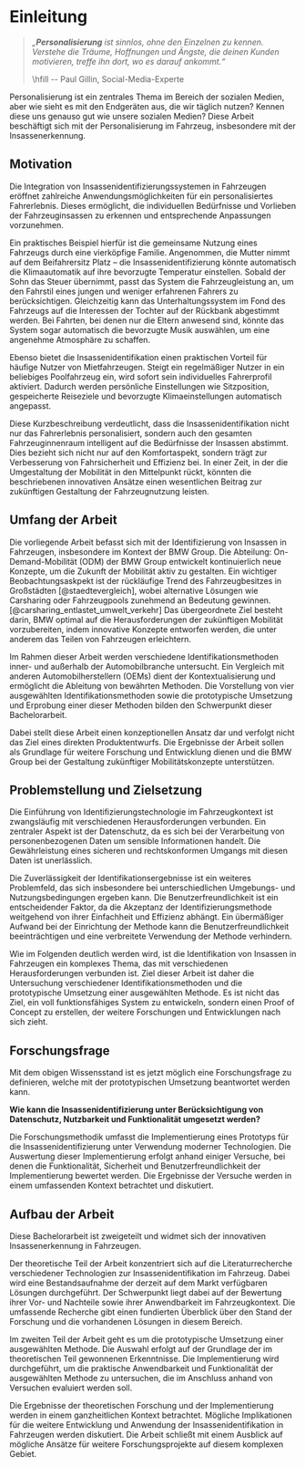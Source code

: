 # Einleitung

> *„**Personalisierung** ist sinnlos, ohne den Einzelnen zu kennen. Verstehe die Träume, Hoffnungen und Ängste, die deinen Kunden motivieren, treffe ihn dort, wo es darauf ankommt.“*
> 
> \hfill -- Paul Gillin, Social-Media-Experte

Personalisierung ist ein zentrales Thema im Bereich der sozialen Medien, aber wie sieht es mit den Endgeräten aus, die wir täglich nutzen? Kennen diese uns genauso gut wie unsere sozialen Medien? Diese Arbeit beschäftigt sich mit der Personalisierung im Fahrzeug, insbesondere mit der Insassenerkennung.

## Motivation

Die Integration von Insassenidentifizierungssystemen in Fahrzeugen eröffnet zahlreiche Anwendungsmöglichkeiten für ein personalisiertes Fahrerlebnis. Dieses ermöglicht, die individuellen Bedürfnisse und Vorlieben der Fahrzeuginsassen zu erkennen und entsprechende Anpassungen vorzunehmen. 

Ein praktisches Beispiel hierfür ist die gemeinsame Nutzung eines Fahrzeugs durch eine vierköpfige Familie. Angenommen, die Mutter nimmt auf dem Beifahrersitz Platz – die Insassenidentifizierung könnte automatisch die Klimaautomatik auf ihre bevorzugte Temperatur einstellen. Sobald der Sohn das Steuer übernimmt, passt das System die Fahrzeugleistung an, um den Fahrstil eines jungen und weniger erfahrenen Fahrers zu berücksichtigen. Gleichzeitig kann das Unterhaltungssystem im Fond des Fahrzeugs auf die Interessen der Tochter auf der Rückbank abgestimmt werden. Bei Fahrten, bei denen nur die Eltern anwesend sind, könnte das System sogar automatisch die bevorzugte Musik auswählen, um eine angenehme Atmosphäre zu schaffen.

Ebenso bietet die Insassenidentifikation einen praktischen Vorteil für häufige Nutzer von Mietfahrzeugen. Steigt ein regelmäßiger Nutzer in ein beliebiges Poolfahrzeug ein, wird sofort sein individuelles Fahrerprofil aktiviert. Dadurch werden persönliche Einstellungen wie Sitzposition, gespeicherte Reiseziele und bevorzugte Klimaeinstellungen automatisch angepasst. 

Diese Kurzbeschreibung verdeutlicht, dass die Insassenidentifikation nicht nur das Fahrerlebnis personalisiert, sondern auch den gesamten Fahrzeuginnenraum intelligent auf die Bedürfnisse der Insassen abstimmt. Dies bezieht sich nicht nur auf den Komfortaspekt, sondern trägt zur Verbesserung von Fahrsicherheit und Effizienz bei. In einer Zeit, in der die Umgestaltung der Mobilität in den Mittelpunkt rückt, könnten die beschriebenen innovativen Ansätze einen wesentlichen Beitrag zur zukünftigen Gestaltung der Fahrzeugnutzung leisten.

## Umfang der Arbeit

Die vorliegende Arbeit befasst sich mit der Identifizierung von Insassen in Fahrzeugen, insbesondere im Kontext der BMW Group. Die Abteilung: On-Demand-Mobilität (ODM) der BMW Group entwickelt kontinuierlich neue Konzepte, um die Zukunft der Mobilität aktiv zu gestalten. Ein wichtiger Beobachtungsaskpekt ist der rückläufige Trend des Fahrzeugbesitzes in Großstädten [@staedtevergleich], wobei alternative Lösungen wie Carsharing oder Fahrzeugpools zunehmend an Bedeutung gewinnen. [@carsharing_entlastet_umwelt_verkehr] Das übergeordnete Ziel besteht darin, BMW optimal auf die Herausforderungen der zukünftigen Mobilität vorzubereiten, indem innovative Konzepte entworfen werden, die unter anderem das Teilen von Fahrzeugen erleichtern.

Im Rahmen dieser Arbeit werden verschiedene Identifikationsmethoden inner- und außerhalb der Automobilbranche untersucht. Ein Vergleich mit anderen Automobilherstellern (OEMs) dient der Kontextualisierung und ermöglicht die Ableitung von bewährten Methoden. Die Vorstellung von vier ausgewählten Identifikationsmethoden sowie die prototypische Umsetzung und Erprobung einer dieser Methoden bilden den Schwerpunkt dieser Bachelorarbeit.

Dabei stellt diese Arbeit einen konzeptionellen Ansatz dar und verfolgt nicht das Ziel eines direkten Produktentwurfs. Die Ergebnisse der Arbeit sollen als Grundlage für weitere Forschung und Entwicklung dienen und die BMW Group bei der Gestaltung zukünftiger Mobilitätskonzepte unterstützen.

## Problemstellung und Zielsetzung

Die Einführung von Identifizierungstechnologie im Fahrzeugkontext ist zwangsläufig mit verschiedenen Herausforderungen verbunden. Ein zentraler Aspekt ist der Datenschutz, da es sich bei der Verarbeitung von personenbezogenen Daten um sensible Informationen handelt. Die Gewährleistung eines sicheren und rechtskonformen Umgangs mit diesen Daten ist unerlässlich.

Die Zuverlässigkeit der Identifikationsergebnisse ist ein weiteres Problemfeld, das sich insbesondere bei unterschiedlichen Umgebungs- und Nutzungsbedingungen ergeben kann. Die Benutzerfreundlichkeit ist ein entscheidender Faktor, da die Akzeptanz der Identifizierungsmethode weitgehend von ihrer Einfachheit und Effizienz abhängt. Ein übermäßiger Aufwand bei der Einrichtung der Methode kann die Benutzerfreundlichkeit beeinträchtigen und eine verbreitete Verwendung der Methode verhindern.

Wie im Folgenden deutlich werden wird, ist die Identifikation von Insassen in Fahrzeugen ein komplexes Thema, das mit verschiedenen Herausforderungen verbunden ist. Ziel dieser Arbeit ist daher die Untersuchung verschiedener Identifikationsmethoden und die prototypische Umsetzung einer ausgewählten Methode. Es ist nicht das Ziel, ein voll funktionsfähiges System zu entwickeln, sondern einen Proof of Concept zu erstellen, der weitere Forschungen und Entwicklungen nach sich zieht.

## Forschungsfrage

Mit dem obigen Wissensstand ist es jetzt möglich eine Forschungsfrage zu definieren, welche mit der prototypischen Umsetzung beantwortet werden kann. 

**Wie kann die Insassenidentifizierung unter Berücksichtigung von Datenschutz, Nutzbarkeit und Funktionalität umgesetzt werden?**

Die Forschungsmethodik umfasst die Implementierung eines Prototyps für die Insassenidentifizierung unter Verwendung moderner Technologien. Die Auswertung dieser Implementierung erfolgt anhand einiger Versuche, bei denen die Funktionalität, Sicherheit und Benutzerfreundlichkeit der Implementierung bewertet werden. Die Ergebnisse der Versuche werden in einem umfassenden Kontext betrachtet und diskutiert.

## Aufbau der Arbeit

Diese Bachelorarbeit ist zweigeteilt und widmet sich der innovativen Insassenerkennung in Fahrzeugen. 

Der theoretische Teil der Arbeit konzentriert sich auf die Literaturrecherche verschiedener Technologien zur Insassenidentifikation im Fahrzeug. Dabei wird eine Bestandsaufnahme der derzeit auf dem Markt verfügbaren Lösungen durchgeführt. Der Schwerpunkt liegt dabei auf der Bewertung ihrer Vor- und Nachteile sowie ihrer Anwendbarkeit im Fahrzeugkontext. Die umfassende Recherche gibt einen fundierten Überblick über den Stand der Forschung und die vorhandenen Lösungen in diesem Bereich.

Im zweiten Teil der Arbeit geht es um die prototypische Umsetzung einer ausgewählten Methode. Die Auswahl erfolgt auf der Grundlage der im theoretischen Teil gewonnenen Erkenntnisse. Die Implementierung wird durchgeführt, um die praktische Anwendbarkeit und Funktionalität der ausgewählten Methode zu untersuchen, die im Anschluss anhand von Versuchen evaluiert werden soll.

Die Ergebnisse der theoretischen Forschung und der Implementierung werden in einem ganzheitlichen Kontext betrachtet. Mögliche Implikationen für die weitere Entwicklung und Anwendung der Insassenidentifikation in Fahrzeugen werden diskutiert. Die Arbeit schließt mit einem Ausblick auf mögliche Ansätze für weitere Forschungsprojekte auf diesem komplexen Gebiet.
